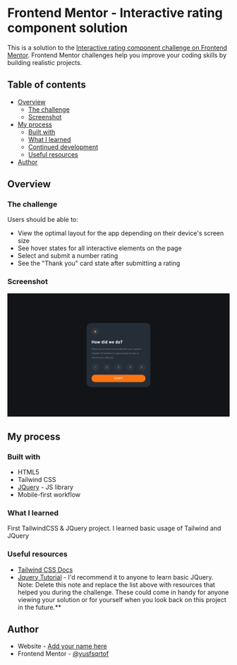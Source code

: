 # Frontend Mentor - Interactive rating component solution

This is a solution to the [Interactive rating component challenge on Frontend Mentor](https://www.frontendmentor.io/challenges/interactive-rating-component-koxpeBUmI). Frontend Mentor challenges help you improve your coding skills by building realistic projects.

## Table of contents

-   [Overview](#overview)
    -   [The challenge](#the-challenge)
    -   [Screenshot](#screenshot)
-   [My process](#my-process)
    -   [Built with](#built-with)
    -   [What I learned](#what-i-learned)
    -   [Continued development](#continued-development)
    -   [Useful resources](#useful-resources)
-   [Author](#author)

## Overview

### The challenge

Users should be able to:

-   View the optimal layout for the app depending on their device's screen size
-   See hover states for all interactive elements on the page
-   Select and submit a number rating
-   See the "Thank you" card state after submitting a rating

### Screenshot

![Screenshot](./screenshot.png)

## My process

### Built with

-   HTML5
-   Tailwind CSS
-   [JQuery](https://jquery.com/) - JS library
-   Mobile-first workflow

### What I learned

First TailwindCSS & JQuery project. I learned basic usage of Tailwind and JQuery

### Useful resources

-   [Tailwind CSS Docs](https://tailwindcss.com/docs/installation)
-   [Jquery Tutorial](https://www.example.com) - I'd recommend it to anyone to learn basic JQuery.
    Note: Delete this note and replace the list above with resources that helped you during the challenge. These could come in handy for anyone viewing your solution or for yourself when you look back on this project in the future.\*\*

## Author

-   Website - [Add your name here](https://yusufs.w3spaces.com/)
-   Frontend Mentor - [@yusfsqrtof](https://www.frontendmentor.io/profile/yusfsqrtof)
